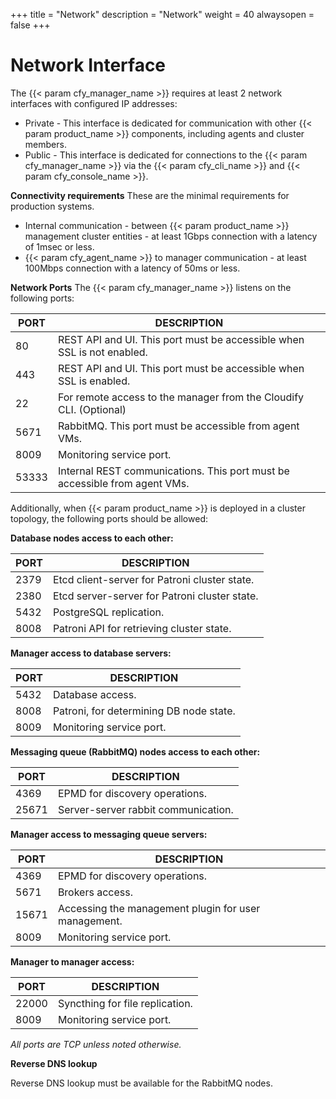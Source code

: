 +++
title = "Network"
description = "Network"
weight = 40
alwaysopen = false
+++

# Network Interface

The {{< param cfy_manager_name >}} requires at least 2 network interfaces with configured IP addresses:

* Private - This interface is dedicated for communication with other {{< param product_name >}} components, including agents and cluster members.
* Public - This interface is dedicated for connections to the {{< param cfy_manager_name >}} via the {{< param cfy_cli_name >}} and {{< param cfy_console_name >}}.

**Connectivity requirements**
These are the minimal requirements for production systems.
* Internal communication - between {{< param product_name >}} management cluster entities - at least 1Gbps connection with a latency of 1msec or less.
* {{< param cfy_agent_name >}} to manager communication - at least 100Mbps connection with a latency of 50ms or less.

**Network Ports**
The {{< param cfy_manager_name >}} listens on the following ports:

| PORT  | DESCRIPTION                                                                |
|-------|----------------------------------------------------------------------------|
| 80    | REST API and UI. This port must be accessible when SSL is not enabled.     |
| 443   | REST API and UI. This port must be accessible when SSL is enabled.         |
| 22    | For remote access to the manager from the Cloudify CLI. (Optional)         |
| 5671  | RabbitMQ. This port must be accessible from agent VMs.                     |
| 8009  | Monitoring service port.                                                   |
| 53333 | Internal REST communications. This port must be accessible from agent VMs. |

Additionally, when {{< param product_name >}} is deployed in a cluster topology, the following ports should be allowed:

**Database nodes access to each other:**

| PORT  | DESCRIPTION                                   |
|-------|-----------------------------------------------|
| 2379  | Etcd client-server for Patroni cluster state. |
| 2380  | Etcd server-server for Patroni cluster state. |
| 5432  | PostgreSQL replication.                       |
| 8008  | Patroni API for retrieving cluster state.     |

**Manager access to database servers:**

| PORT  | DESCRIPTION                             |
|-------|-----------------------------------------|
| 5432  | Database access.                        |
| 8008  | Patroni, for determining DB node state. |
| 8009  | Monitoring service port.                |

**Messaging queue (RabbitMQ) nodes access to each other:**

| PORT  | DESCRIPTION                         |
|-------|-------------------------------------|
| 4369  | EPMD for discovery operations.      |
| 25671 | Server-server rabbit communication. |

**Manager access to messaging queue servers:**

| PORT  | DESCRIPTION                                          |
|-------|------------------------------------------------------|
| 4369  | EPMD for discovery operations.                       |
| 5671  | Brokers access.                                      |
| 15671 | Accessing the management plugin for user management. |
| 8009  | Monitoring service port.                             |

**Manager to manager access:**

| PORT  | DESCRIPTION                     |
|-------|---------------------------------|
| 22000 | Syncthing for file replication. |
| 8009  | Monitoring service port.        |

_All ports are TCP unless noted otherwise._

**Reverse DNS lookup**

Reverse DNS lookup must be available for the RabbitMQ nodes.